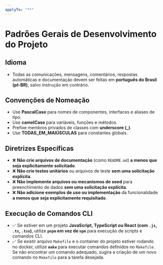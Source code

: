 ```yaml
---
applyTo: "**"
---
```

# Padrões Gerais de Desenvolvimento do Projeto

## Idioma
- Todas as comunicações, mensagens, comentários, respostas automáticas e documentação devem ser feitas em **português do Brasil (pt-BR)**, salvo instrução em contrário.

## Convenções de Nomeação
- Use **PascalCase** para nomes de componentes, interfaces e aliases de tipo.
- Use **camelCase** para variáveis, funções e métodos.
- Prefixe membros privados de classes com **underscore (_)**.
- Use **TODAS_EM_MAIÚSCULAS** para constantes globais.

## Diretrizes Específicas
- ❌ **Não crie arquivos de documentação** (como `README.md`) **a menos que seja explicitamente solicitado**.
- ❌ **Não crie testes unitários** ou arquivos de teste **sem uma solicitação explícita**.
- ❌ **Não implemente arquivos ou mecanismos de seed** para preenchimento de dados **sem uma solicitação explícita**.
- ❌ **Não adicione exemplos de uso ou implementação** da funcionalidade **a menos que seja explicitamente requisitado**.

## Execução de Comandos CLI
- ✅ Se estiver em um projeto **JavaScript, TypeScript ou React (com `.js`, `.ts`, `.tsx`)**, utilize **`pnpm` em vez de `npm`** para execução de scripts e comandos CLI.
- ✅ Se existir arquivo `Makefile` e o container do projeto estiver rodando no docker, utilize **`make`** para executar comandos definidos no `Makefile`. Se não encontrar um comando adequado, sugira a criação de um novo comando no `Makefile` para a tarefa desejada.